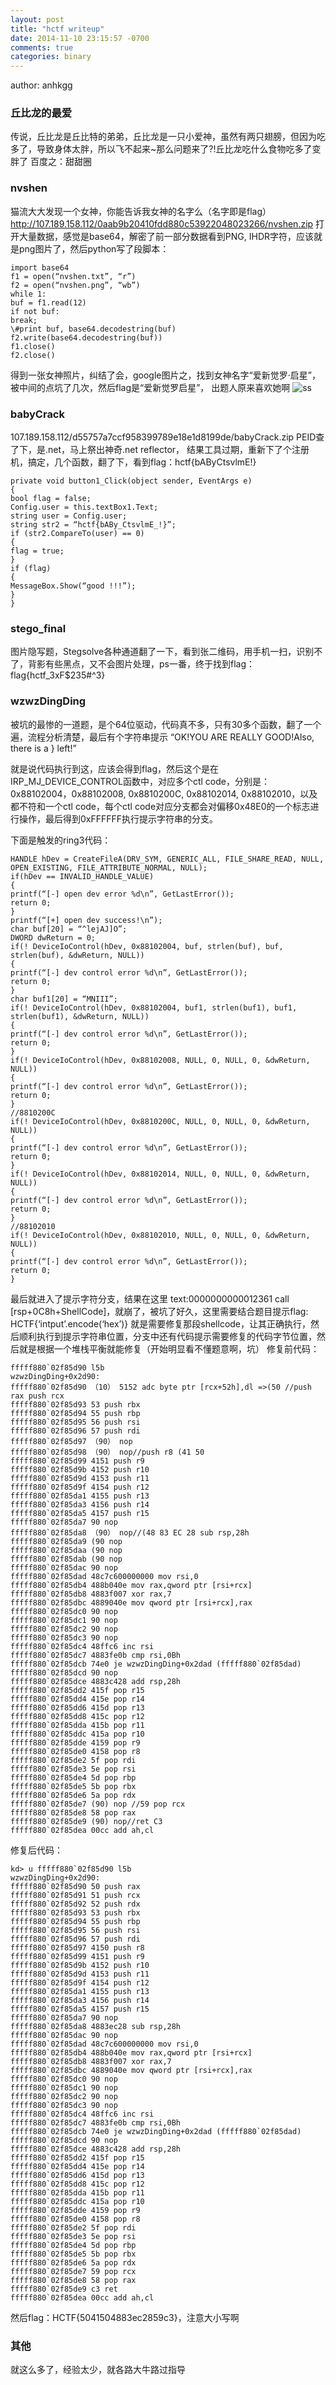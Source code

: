 ```yaml
---
layout: post
title: "hctf writeup"
date: 2014-11-10 23:15:57 -0700
comments: true
categories: binary
---
```

author: anhkgg

### 丘比龙的最爱

传说，丘比龙是丘比特的弟弟，丘比龙是一只小爱神，虽然有两只翅膀，但因为吃多了，导致身体太胖，所以飞不起来~那么问题来了?!丘比龙吃什么食物吃多了变胖了
百度之：甜甜圈

<!--more-->
### nvshen

猫流大大发现一个女神，你能告诉我女神的名字么（名字即是flag）http://107.189.158.112/0aab9b20410fdd880c53922048023266/nvshen.zip
打开大量数据，感觉是base64，解密了前一部分数据看到PNG, IHDR字符，应该就是png图片了，然后python写了段脚本：

    import base64
    f1 = open(“nvshen.txt”, “r”)
    f2 = open(“nvshen.png”, “wb”)
    while 1:
    buf = f1.read(12)
    if not buf:
    break;
    \#print buf, base64.decodestring(buf)
    f2.write(base64.decodestring(buf))
    f1.close()
    f2.close()
    
得到一张女神照片，纠结了会，google图片之，找到女神名字“爱新觉罗·启星”，被中间的点坑了几次，然后flag是“爱新觉罗启星”， 出题人原来喜欢她啊
![ss](/upload/0751f444dc849c083ee0f0826e8f567e.jpg)

### babyCrack

107.189.158.112/d55757a7ccf958399789e18e1d8199de/babyCrack.zip
PEID查了下，是.net，马上祭出神奇.net reflector， 结果工具过期，重新下了个注册机，搞定，几个函数，翻了下，看到flag：hctf{bAByCtsvlmE!}

    private void button1_Click(object sender, EventArgs e)
    {
    bool flag = false;
    Config.user = this.textBox1.Text;
    string user = Config.user;
    string str2 = “hctf{bABy_CtsvlmE_!}”;
    if (str2.CompareTo(user) == 0)
    {
    flag = true;
    }
    if (flag)
    {
    MessageBox.Show(“good !!!”);
    }
    }

### stego_final

图片隐写题，Stegsolve各种通道翻了一下，看到张二维码，用手机一扫，识别不了，背影有些黑点，又不会图片处理，ps一番，终于找到flag：flag{hctf_3xF$235#^3}

### wzwzDingDing

被坑的最惨的一道题，是个64位驱动，代码真不多，只有30多个函数，翻了一个遍，流程分析清楚，最后有个字符串提示 “OK!YOU ARE REALLY GOOD!Also, there is a } left!”

就是说代码执行到这，应该会得到flag，然后这个是在IRP_MJ_DEVICE_CONTROL函数中，对应多个ctl code，分别是：
0x88102004，0x88102008, 0x8810200C, 0x88102014, 0x88102010，以及都不符和一个ctl code，每个ctl code对应分支都会对偏移0x48E0的一个标志进行操作，最后得到0xFFFFFF执行提示字符串的分支。

下面是触发的ring3代码：

    HANDLE hDev = CreateFileA(DRV_SYM, GENERIC_ALL, FILE_SHARE_READ, NULL, OPEN_EXISTING, FILE_ATTRIBUTE_NORMAL, NULL);
    if(hDev == INVALID_HANDLE_VALUE)
    {
    printf(“[-] open dev error %d\n”, GetLastError());
    return 0;
    }
    printf(“[+] open dev success!\n”);
    char buf[20] = “^lejAJ]O”;
    DWORD dwReturn = 0;
    if(! DeviceIoControl(hDev, 0x88102004, buf, strlen(buf), buf, strlen(buf), &dwReturn, NULL))
    {
    printf(“[-] dev control error %d\n”, GetLastError());
    return 0;
    }
    char buf1[20] = “MNIII”;
    if(! DeviceIoControl(hDev, 0x88102004, buf1, strlen(buf1), buf1, strlen(buf1), &dwReturn, NULL))
    {
    printf(“[-] dev control error %d\n”, GetLastError());
    return 0;
    }
    if(! DeviceIoControl(hDev, 0x88102008, NULL, 0, NULL, 0, &dwReturn, NULL))
    {
    printf(“[-] dev control error %d\n”, GetLastError());
    return 0;
    }
    //8810200C
    if(! DeviceIoControl(hDev, 0x8810200C, NULL, 0, NULL, 0, &dwReturn, NULL))
    {
    printf(“[-] dev control error %d\n”, GetLastError());
    return 0;
    }
    if(! DeviceIoControl(hDev, 0x88102014, NULL, 0, NULL, 0, &dwReturn, NULL))
    {
    printf(“[-] dev control error %d\n”, GetLastError());
    return 0;
    }
    //88102010
    if(! DeviceIoControl(hDev, 0x88102010, NULL, 0, NULL, 0, &dwReturn, NULL))
    {
    printf(“[-] dev control error %d\n”, GetLastError());
    return 0;
    }

最后就进入了提示字符分支，结果在这里 text:0000000000012361 call [rsp+0C8h+ShellCode]，就崩了，被坑了好久，这里需要结合题目提示flag: HCTF{‘intput’.encode(‘hex’)}
就是需要修复那段shellcode，让其正确执行，然后顺利执行到提示字符串位置，分支中还有代码提示需要修复的代码字节位置，然后就是根据一个堆栈平衡就能修复（开始明显看不懂题意啊，坑）
修复前代码：

    fffff880`02f85d90 l5b
    wzwzDingDing+0x2d90:
    fffff880`02f85d90 （10） 5152 adc byte ptr [rcx+52h],dl =>(50 //push rax push rcx
    fffff880`02f85d93 53 push rbx
    fffff880`02f85d94 55 push rbp
    fffff880`02f85d95 56 push rsi
    fffff880`02f85d96 57 push rdi
    fffff880`02f85d97 （90） nop
    fffff880`02f85d98 （90） nop//push r8 (41 50
    fffff880`02f85d99 4151 push r9
    fffff880`02f85d9b 4152 push r10
    fffff880`02f85d9d 4153 push r11
    fffff880`02f85d9f 4154 push r12
    fffff880`02f85da1 4155 push r13
    fffff880`02f85da3 4156 push r14
    fffff880`02f85da5 4157 push r15
    fffff880`02f85da7 90 nop
    fffff880`02f85da8 （90） nop//(48 83 EC 28 sub rsp,28h
    fffff880`02f85da9 (90 nop
    fffff880`02f85daa (90 nop
    fffff880`02f85dab (90 nop
    fffff880`02f85dac 90 nop
    fffff880`02f85dad 48c7c600000000 mov rsi,0
    fffff880`02f85db4 488b040e mov rax,qword ptr [rsi+rcx]
    fffff880`02f85db8 4883f007 xor rax,7
    fffff880`02f85dbc 4889040e mov qword ptr [rsi+rcx],rax
    fffff880`02f85dc0 90 nop
    fffff880`02f85dc1 90 nop
    fffff880`02f85dc2 90 nop
    fffff880`02f85dc3 90 nop
    fffff880`02f85dc4 48ffc6 inc rsi
    fffff880`02f85dc7 4883fe0b cmp rsi,0Bh
    fffff880`02f85dcb 74e0 je wzwzDingDing+0x2dad (fffff880`02f85dad)
    fffff880`02f85dcd 90 nop
    fffff880`02f85dce 4883c428 add rsp,28h
    fffff880`02f85dd2 415f pop r15
    fffff880`02f85dd4 415e pop r14
    fffff880`02f85dd6 415d pop r13
    fffff880`02f85dd8 415c pop r12
    fffff880`02f85dda 415b pop r11
    fffff880`02f85ddc 415a pop r10
    fffff880`02f85dde 4159 pop r9
    fffff880`02f85de0 4158 pop r8
    fffff880`02f85de2 5f pop rdi
    fffff880`02f85de3 5e pop rsi
    fffff880`02f85de4 5d pop rbp
    fffff880`02f85de5 5b pop rbx
    fffff880`02f85de6 5a pop rdx
    fffff880`02f85de7 (90) nop //59 pop rcx
    fffff880`02f85de8 58 pop rax
    fffff880`02f85de9 (90) nop//ret C3
    fffff880`02f85dea 00cc add ah,cl
    
修复后代码：

    kd> u fffff880`02f85d90 l5b
    wzwzDingDing+0x2d90:
    fffff880`02f85d90 50 push rax
    fffff880`02f85d91 51 push rcx
    fffff880`02f85d92 52 push rdx
    fffff880`02f85d93 53 push rbx
    fffff880`02f85d94 55 push rbp
    fffff880`02f85d95 56 push rsi
    fffff880`02f85d96 57 push rdi
    fffff880`02f85d97 4150 push r8
    fffff880`02f85d99 4151 push r9
    fffff880`02f85d9b 4152 push r10
    fffff880`02f85d9d 4153 push r11
    fffff880`02f85d9f 4154 push r12
    fffff880`02f85da1 4155 push r13
    fffff880`02f85da3 4156 push r14
    fffff880`02f85da5 4157 push r15
    fffff880`02f85da7 90 nop
    fffff880`02f85da8 4883ec28 sub rsp,28h
    fffff880`02f85dac 90 nop
    fffff880`02f85dad 48c7c600000000 mov rsi,0
    fffff880`02f85db4 488b040e mov rax,qword ptr [rsi+rcx]
    fffff880`02f85db8 4883f007 xor rax,7
    fffff880`02f85dbc 4889040e mov qword ptr [rsi+rcx],rax
    fffff880`02f85dc0 90 nop
    fffff880`02f85dc1 90 nop
    fffff880`02f85dc2 90 nop
    fffff880`02f85dc3 90 nop
    fffff880`02f85dc4 48ffc6 inc rsi
    fffff880`02f85dc7 4883fe0b cmp rsi,0Bh
    fffff880`02f85dcb 74e0 je wzwzDingDing+0x2dad (fffff880`02f85dad)
    fffff880`02f85dcd 90 nop
    fffff880`02f85dce 4883c428 add rsp,28h
    fffff880`02f85dd2 415f pop r15
    fffff880`02f85dd4 415e pop r14
    fffff880`02f85dd6 415d pop r13
    fffff880`02f85dd8 415c pop r12
    fffff880`02f85dda 415b pop r11
    fffff880`02f85ddc 415a pop r10
    fffff880`02f85dde 4159 pop r9
    fffff880`02f85de0 4158 pop r8
    fffff880`02f85de2 5f pop rdi
    fffff880`02f85de3 5e pop rsi
    fffff880`02f85de4 5d pop rbp
    fffff880`02f85de5 5b pop rbx
    fffff880`02f85de6 5a pop rdx
    fffff880`02f85de7 59 pop rcx
    fffff880`02f85de8 58 pop rax
    fffff880`02f85de9 c3 ret
    fffff880`02f85dea 00cc add ah,cl

然后flag：HCTF{5041504883ec2859c3}，注意大小写啊

### 其他

就这么多了，经验太少，就各路大牛路过指导